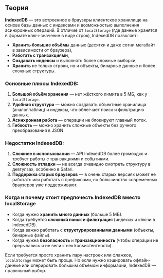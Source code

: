 ## Теория
**IndexedDB** — это встроенное в браузеры клиентское хранилище на основе базы данных с индексами и возможностью выполнения асинхронных операций. В отличие от `localStorage` (где данные хранятся в формате ключ-значение в виде строк), IndexedDB позволяет:

- **Хранить большие объёмы** данных (десятки и даже сотни мегабайт в зависимости от браузера),
- **Работать с транзакциями**,
- **Создавать индексы** и выполнять более сложные выборки,
- **Хранить** не только строки, но и объекты, бинарные данные и более сложные структуры.

### Основные плюсы IndexedDB:
1. **Большой объём хранения** — нет жёсткого лимита в 5 МБ, как у `localStorage`.
2. **Удобная структура** — можно создавать объектные хранилища (аналог таблиц) и индексы, что облегчает поиск и фильтрацию данных.
3. **Асинхронная работа** — операции не блокируют главный поток.
4. **Гибкость** — можно хранить сложные объекты без ручного преобразования в JSON.

### Недостатки IndexedDB:
1. **Сложнее в использовании** — API IndexedDB более громоздко и требует работы с транзакциями и событиями.
2. **Сложность отладки** — не всегда очевидно смотреть структуру в девтулзах, особенно в Safari.
3. **Поддержка старых браузеров** — в очень старых версиях может не работать или работать с префиксами, но большинство современных браузеров уже поддерживают.

### Когда и почему стоит предпочесть IndexedDB вместо localStorage
- Когда нужно **хранить много данных** (больше 5 МБ).
- Когда требуется **сложный поиск и фильтрация** (индексы и ключи в IndexedDB).
- Когда важно работать с **структурированными данными** (объекты, бинарные файлы).
- Когда нужна **безопасность** и **транзакционность** (чтобы операции не прерывались и не вели к нек konsистентности).

Если требуется просто хранить пару настроек или флажков, `localStorage` может быть проще. Но если нужно кэшировать офлайн-данные или оперировать большим объёмом информации, IndexedDB — правильный выбор.

